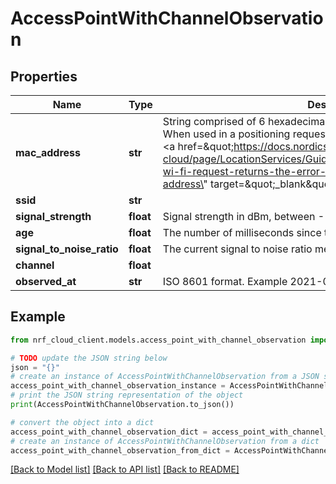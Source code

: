 # AccessPointWithChannelObservation


## Properties

Name | Type | Description | Notes
------------ | ------------- | ------------- | -------------
**mac_address** | **str** | String comprised of 6 hexadecimal pairs, separated by colons or dashes. When used in a positioning request, it must be universally assigned. See &lt;a href&#x3D;\&quot;https://docs.nordicsemi.com/bundle/nrf-cloud/page/LocationServices/Guides/LocationTroubleshooting.html#my-wi-fi-request-returns-the-error-mac-address-mac-is-a-local-mac-address\&quot; target&#x3D;\&quot;_blank\&quot;&gt;this help page&lt;/a&gt; for details. | 
**ssid** | **str** |  | [optional] 
**signal_strength** | **float** | Signal strength in dBm, between -128 and 0 | [optional] 
**age** | **float** | The number of milliseconds since this access point was detected. | [optional] 
**signal_to_noise_ratio** | **float** | The current signal to noise ratio measured in dB. | [optional] 
**channel** | **float** |  | [optional] 
**observed_at** | **str** | ISO 8601 format. Example 2021-03-07T21:02:51.907Z | 

## Example

```python
from nrf_cloud_client.models.access_point_with_channel_observation import AccessPointWithChannelObservation

# TODO update the JSON string below
json = "{}"
# create an instance of AccessPointWithChannelObservation from a JSON string
access_point_with_channel_observation_instance = AccessPointWithChannelObservation.from_json(json)
# print the JSON string representation of the object
print(AccessPointWithChannelObservation.to_json())

# convert the object into a dict
access_point_with_channel_observation_dict = access_point_with_channel_observation_instance.to_dict()
# create an instance of AccessPointWithChannelObservation from a dict
access_point_with_channel_observation_from_dict = AccessPointWithChannelObservation.from_dict(access_point_with_channel_observation_dict)
```
[[Back to Model list]](../README.md#documentation-for-models) [[Back to API list]](../README.md#documentation-for-api-endpoints) [[Back to README]](../README.md)


